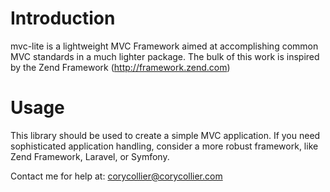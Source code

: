 
# Introduction
mvc-lite is a lightweight MVC Framework aimed at accomplishing common MVC
standards in a much lighter package. The bulk of this work is inspired by the
Zend Framework (http://framework.zend.com)

# Usage
This library should be used to create a simple MVC application. If you need
sophisticated application handling, consider a more robust framework, like
Zend Framework, Laravel, or Symfony.



Contact me for help at:
    corycollier@corycollier.com

